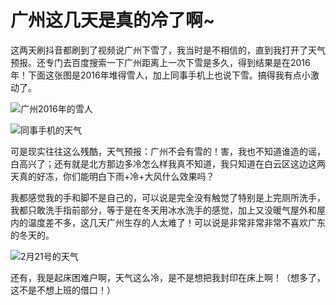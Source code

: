 # 广州这几天是真的冷了啊~

这两天刷抖音都刷到了视频说广州下雪了，我当时是不相信的，直到我打开了天气预报。还专门去百度搜索一下广州距离上一次下雪是多久，得到结果是在2016年！下面这张图是2016年堆得雪人，加上同事手机上也说下雪。搞得我有点小激动了。

![广州2016年的雪人](https://s6.jpg.cm/2022/02/21/Lf6Wxk.jpg)

![同事手机的天气](https://s6.jpg.cm/2022/02/21/Lf6qwi.jpg)

可是现实往往这么残酷，天气预报：广州不会有雪的！害，我也不知道谁造的谣，白高兴了；还有就是北方那边多冷怎么样我真不知道，我只知道在白云区这边这两天真的好冻，你们能明白下雨+冷+大风什么效果吗？

我都感觉我的手和脚不是自己的，可以说是完全没有触觉了特别是上完厕所洗手，我都只敢洗手指前部分，等于是在冬天用冰水洗手的感觉，加上又没暖气屋外和屋内的温度差不多，这几天广州生存的人太难了！可以说是非常非常非常不喜欢广东的冬天的。

![2月21号的天气](https://s6.jpg.cm/2022/02/21/Lf6PIw.png)

还有，我是起床困难户啊，天气这么冷，是不是想把我封印在床上啊！（想多了，这不是不想上班的借口！）